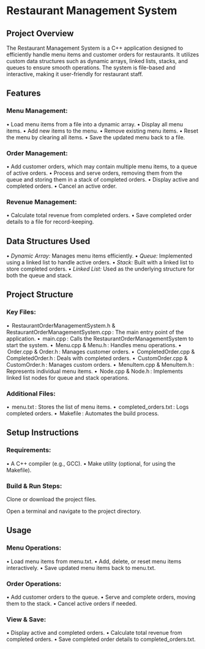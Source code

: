 # Restaurant Management System

## Project Overview
The Restaurant Management System is a C++ application designed to efficiently handle menu items and customer orders for restaurants. 
It utilizes custom data structures such as dynamic arrays, linked lists, stacks, and queues to ensure smooth operations. 
The system is file-based and interactive, making it user-friendly for restaurant staff.

## Features

### Menu Management:
•⁠  ⁠Load menu items from a file into a dynamic array.
•⁠  ⁠Display all menu items.
•⁠  ⁠Add new items to the menu.
•⁠  ⁠Remove existing menu items.
•⁠  ⁠Reset the menu by clearing all items.
•⁠  ⁠Save the updated menu back to a file.

### Order Management:
•⁠  ⁠Add customer orders, which may contain multiple menu items, to a queue of active orders.
•⁠  ⁠Process and serve orders, removing them from the queue and storing them in a stack of completed orders.
•⁠  ⁠Display active and completed orders.
•⁠  ⁠Cancel an active order.

### Revenue Management:
•⁠  ⁠Calculate total revenue from completed orders.
•⁠  ⁠Save completed order details to a file for record-keeping.

## Data Structures Used
•⁠  ⁠*Dynamic Array:* Manages menu items efficiently.
•⁠  ⁠*Queue:* Implemented using a linked list to handle active orders.
•⁠  ⁠*Stack:* Built with a linked list to store completed orders.
•⁠  ⁠*Linked List:* Used as the underlying structure for both the queue and stack.

## Project Structure

### Key Files:
•⁠  ⁠⁠ RestaurantOrderManagementSystem.h & RestaurantOrderManagementSystem.cpp ⁠: The main entry point of the application.
•⁠  ⁠⁠ main.cpp ⁠: Calls the RestaurantOrderManagementSystem to start the system.
•⁠  ⁠⁠ Menu.cpp & Menu.h ⁠: Handles menu operations.
•⁠  ⁠⁠ Order.cpp & Order.h ⁠: Manages customer orders.
•⁠  ⁠⁠ CompletedOrder.cpp & CompletedOrder.h ⁠: Deals with completed orders.
•⁠  ⁠⁠ CustomOrder.cpp & CustomOrder.h ⁠: Manages custom orders.
•⁠  ⁠⁠ MenuItem.cpp & MenuItem.h ⁠: Represents individual menu items.
•⁠  ⁠⁠ Node.cpp & Node.h ⁠: Implements linked list nodes for queue and stack operations.

### Additional Files:
•⁠  ⁠⁠ menu.txt ⁠: Stores the list of menu items.
•⁠  ⁠⁠ completed_orders.txt ⁠: Logs completed orders.
•⁠  ⁠⁠ Makefile ⁠: Automates the build process.

## Setup Instructions

### Requirements:
•⁠  ⁠A C++ compiler (e.g., GCC).
•⁠  ⁠Make utility (optional, for using the Makefile).

### Build & Run Steps:
Clone or download the project files.

Open a terminal and navigate to the project directory.

## Usage
### Menu Operations:
•⁠  ⁠Load menu items from menu.txt.
•⁠  ⁠Add, delete, or reset menu items interactively.
•⁠  ⁠Save updated menu items back to menu.txt.
### Order Operations:
•⁠  ⁠Add customer orders to the queue.
•⁠  ⁠Serve and complete orders, moving them to the stack.
•⁠  ⁠Cancel active orders if needed.
### View & Save:
•⁠  ⁠Display active and completed orders.
•⁠  ⁠Calculate total revenue from completed orders.
•⁠  ⁠Save completed order details to completed_orders.txt.
